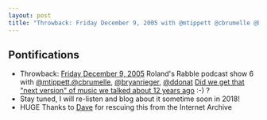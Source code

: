 ```yaml
---
layout: post
title: "Throwback: Friday December 9, 2005 with @mtippett @cbrumelle @bryanrieger @ddonat Did we get that 'next version' of music we talked about 12 years ago :-) ?"
---
```


## Pontifications
 
* Throwback: [Friday December 9, 2005](http://daveostory.com/audio-pods-songs/prezos-interviews-media/rolands-rabble-podcast-show-6-the-future-of-music/) Roland's Rabble podcast show 6 with [@mtippett](https://twitter.com/mtippett),[@cbrumelle](https://twitter.com/cbrumelle), [@bryanrieger](https://twitter.com/bryanrieger), [@ddonat](https://twitter.com/ddonat) [Did we get that "next version" of music we talked about 12 years ago](https://twitter.com/rtanglao/status/973004274052419585) :-) ?
* Stay tuned, I will re-listen and blog about it sometime soon in 2018!
* HUGE Thanks to [Dave](http://daveostory.com/) for rescuing this from the Internet Archive
